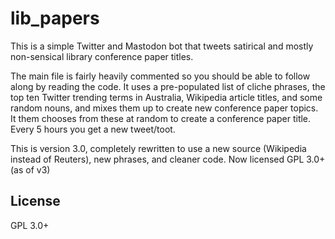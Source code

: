 # lib_papers

This is a simple Twitter and Mastodon bot that tweets satirical and mostly non-sensical library conference paper titles.

The main file is fairly heavily commented so you should be able to follow along by reading the code. It uses a pre-populated list of cliche phrases, the top ten Twitter trending terms in Australia, Wikipedia article titles, and some random nouns, and mixes them up to create new conference paper topics. It them chooses from these at random to create a conference paper title. Every 5 hours you get a new tweet/toot.

This is version 3.0, completely rewritten to use a new source (Wikipedia instead of Reuters), new phrases, and cleaner code. Now licensed GPL 3.0+ (as of v3)

## License
GPL 3.0+
